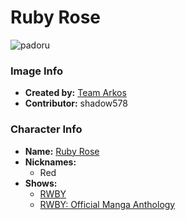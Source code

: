 # Ruby Rose

![padoru](https://raw.githubusercontent.com/shadow578/Padoru-Padoru/master/Padoru/rwby-ruby-rose.png "Ruby Rose")

### Image Info
* **Created by:**    [Team Arkos](https://knowyourmeme.com/photos/1443661-padoru)
* **Contributor:**   shadow578

### Character Info
* **Name:**   [Ruby Rose](https://myanimelist.net/character/134529)
* **Nicknames:**
  * Red
* **Shows:**
  * [RWBY](https://myanimelist.net/manga/93675/RWBY)
  * [RWBY: Official Manga Anthology](https://myanimelist.net/manga/107982/RWBY__Official_Manga_Anthology)


